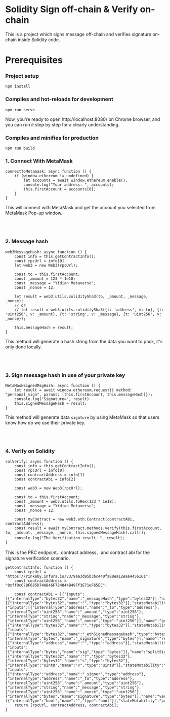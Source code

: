 # Solidity Sign off-chain & Verify on-chain

This is a project which signs message off-chain and verifies signature on-chain inside Solidity code.



# Prerequisites

### Project setup
```
npm install
```

### Compiles and hot-reloads for development
```
npm run serve
```

Now, you're ready to open http://localhost:8080/ on Chrome browser, and you can run it step by step for a clearly understanding.

### Compiles and minifies for production
```
npm run build
```


### 1. Connect With MetaMask
```
connectToMetamask: async function () {
    if (window.ethereum != undefined) {
        let accounts = await window.ethereum.enable();
        console.log("Your address: ", accounts);
        this.firstAccount = accounts[0]; 
    }
}
```
This will connect with MetaMask and get the account you selected from MetaMask Pop-up window.

<br/>
<br/>

### 2. Message hash
```
web3MessageHash: async function () {
    const info = this.getContractInfo();
    const rpcUrl = info[0]
    let web3 = new Web3(rpcUrl);
    
    const to = this.firstAccount;
    const _amount = 123 * 1e18;
    const _message = "Yidian Metaverse";
    const _nonce = 12;

    let result = web3.utils.soliditySha3(to, _amount, _message, _nonce);
    // or
    // let result = web3.utils.soliditySha3({t: 'address', v: to}, {t: 'uint256', v: _amount}, {t: 'string', v: _message}, {t: 'uint256', v: _nonce});
    
    this.messageHash = result;
}
```
This method will generate a hash string from the data you want to pack, it's only done locally.

<br/>
<br/>

### 3. Sign message hash in use of your private key
```
MetaMaskSignedMsgHash: async function () {
    let result = await window.ethereum.request({ method: "personal_sign", params: [this.firstAccount, this.messageHash]});
    console.log("Signature=", result)
    this.signedMessageHash = result;
}
```
This method will generate data `sigature` by using MetaMask so that users know how do we use their private key.

<br/>
<br/>

### 4. Verify on Solidity
```
solVerify: async function () {
    const info = this.getContractInfo();
    const rpcUrl = info[0]
    const contractAddress = info[1]
    const contractAbi = info[2]

    const web3 = new Web3(rpcUrl);

    const to = this.firstAccount;
    const _amount = web3.utils.toHex(123 * 1e18);
    const _message = "Yidian Metaverse";
    const _nonce = 12;

    const myContract = new web3.eth.Contract(contractAbi, contractAddress);
    const result = await myContract.methods.verify(this.firstAccount, to, _amount, _message, _nonce, this.signedMessageHash).call();
    console.log("The Verification result：", result);
}
```


This is the PRC endpoint、contract address、and contract abi for the signature verification scenario.
```
getContractInfo: function () {
    const rpcUrl = "https://rinkeby.infura.io/v3/9aa3d95b3bc440fa88ea12eaa4456161";
    const contractAddress = "0xff0cC28F685b74AB46F724844B49Ff3E71eF65EC";
    
    const contractAbi = [{"inputs":[{"internalType":"bytes32","name":"_messageHash","type":"bytes32"}],"name":"getEthSignedMessageHash","outputs":[{"internalType":"bytes32","name":"","type":"bytes32"}],"stateMutability":"pure","type":"function"},{"inputs":[{"internalType":"address","name":"_to","type":"address"},{"internalType":"uint256","name":"_amount","type":"uint256"},{"internalType":"string","name":"_message","type":"string"},{"internalType":"uint256","name":"_nonce","type":"uint256"}],"name":"getMessageHash","outputs":[{"internalType":"bytes32","name":"","type":"bytes32"}],"stateMutability":"pure","type":"function"},{"inputs":[{"internalType":"bytes32","name":"_ethSignedMessageHash","type":"bytes32"},{"internalType":"bytes","name":"_signature","type":"bytes"}],"name":"recoverSigner","outputs":[{"internalType":"address","name":"","type":"address"}],"stateMutability":"pure","type":"function"},{"inputs":[{"internalType":"bytes","name":"sig","type":"bytes"}],"name":"splitSignature","outputs":[{"internalType":"bytes32","name":"r","type":"bytes32"},{"internalType":"bytes32","name":"s","type":"bytes32"},{"internalType":"uint8","name":"v","type":"uint8"}],"stateMutability":"pure","type":"function"},{"inputs":[{"internalType":"address","name":"_signer","type":"address"},{"internalType":"address","name":"_to","type":"address"},{"internalType":"uint256","name":"_amount","type":"uint256"},{"internalType":"string","name":"_message","type":"string"},{"internalType":"uint256","name":"_nonce","type":"uint256"},{"internalType":"bytes","name":"signature","type":"bytes"}],"name":"verify","outputs":[{"internalType":"bool","name":"","type":"bool"}],"stateMutability":"pure","type":"function"}];
    return [rpcUrl, contractAddress, contractAbi];
} 
```
